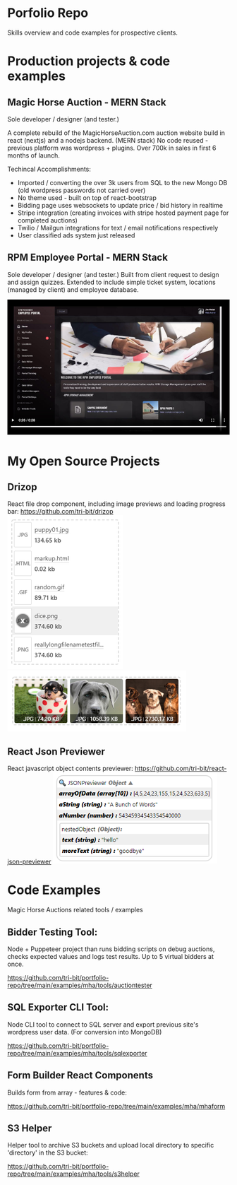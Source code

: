 # Porfolio Repo

Skills overview and code examples for prospective clients.

# Production projects & code examples

## Magic Horse Auction - MERN Stack

Sole developer / designer (and tester.)

A complete rebuild of the MagicHorseAuction.com auction website build in react (nextjs) and a nodejs backend. (MERN stack) No code reused - previous platform was wordpress + plugins.
Over 700k in sales in first 6 months of launch.

Techincal Accomplishments:

- Imported / converting the over 3k users from SQL to the new Mongo DB (old wordpress passwords not carried over)
- No theme used - built on top of react-bootstrap
- Bidding page uses websockets to update price / bid history in realtime
- Stripe integration (creating invoices with stripe hosted payment page for completed auctions)
- Twilio / Mailgun integrations for text / email notifications respectively
- User classified ads system just released

## RPM Employee Portal - MERN Stack

Sole developer / designer (and tester.)
Built from client request to design and assign quizzes. Extended to include simple ticket system, locations (managed by client) and employee database.

[![Project Video](https://github.com/tri-bit/portfolio-repo/blob/main/media/images/RPMPortal_video.jpg?raw=true)](https://s3.us-west-1.wasabisys.com/portfolio3400/sitevideos/rpm_portal.mp4)

# My Open Source Projects

## Drizop

React file drop component, including image previews and loading progress bar:
https://github.com/tri-bit/drizop
![alt text](https://github.com/tri-bit/drizop/blob/master/docs/images/drizop_07.png?raw=true "Example2")
![alt text](https://github.com/tri-bit/drizop/blob/master/docs/images/drizop_02.png?raw=true "Example2")

## React Json Previewer

React javascript object contents previewer:
https://github.com/tri-bit/react-json-previewer
![alt text](https://github.com/tri-bit/react-json-previewer/blob/master/docs/intro_image.png?raw=true "Example")

# Code Examples

Magic Horse Auctions related tools / examples

## Bidder Testing Tool:

Node + Puppeteer project than runs bidding scripts on debug auctions, checks expected values and logs test results. Up to 5 virtual bidders at once.

https://github.com/tri-bit/portfolio-repo/tree/main/examples/mha/tools/auctiontester

## SQL Exporter CLI Tool:

Node CLI tool to connect to SQL server and export previous site's wordpress user data. (For conversion into MongoDB)

https://github.com/tri-bit/portfolio-repo/tree/main/examples/mha/tools/sqlexporter

## Form Builder React Components

Builds form from array - features & code:

https://github.com/tri-bit/portfolio-repo/tree/main/examples/mha/mhaform

## S3 Helper

Helper tool to archive S3 buckets and upload local directory to specific 'directory' in the S3 bucket:

https://github.com/tri-bit/portfolio-repo/tree/main/examples/mha/tools/s3helper

